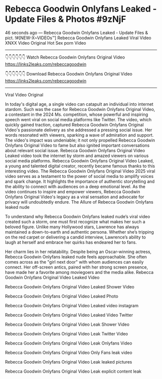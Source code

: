 # Rebecca Goodwin Onlyfans Leaked - Update Files & Photos #9zNjF

46 seconds ago — Rebecca Goodwin Onlyfans Leaked - Update Files & pict. !#[NEW-X~VIDEOs™] Rebecca Goodwin Onlyfans Leaked Viral Video XNXX Video Original Hot Sex porn Video

------------------

👇👇👇👇👇👇
Watch Rebecca Goodwin Onlyfans Original Video
https://links2leaks.com/rebeccagoodwin

👇👇👇👇👇👇
Download Rebecca Goodwin Onlyfans Original Video
https://links2leaks.com/rebeccagoodwin

------------------

Viral Video Original

In today's digital age, a single video can catapult an individual into internet stardom. Such was the case for Rebecca Goodwin Onlyfans Original Video, a contestant in the 2024 Ms. competition, whose powerful and inspiring speech went viral on social media platforms like Twitter.
The video, which quickly gained traction, captured Rebecca Goodwin Onlyfans Original Video's passionate delivery as she addressed a pressing social issue. Her words resonated with viewers, sparking a wave of admiration and support. The video's impact was undeniable; it not only propelled Rebecca Goodwin Onlyfans Original Video to fame but also ignited important conversations about relevant social issue.
Rebecca Goodwin Onlyfans Original Video Leaked video took the internet by storm and amazed viewers on various social media platforms. Rebecca Goodwin Onlyfans Original Video Leaked, a young and talented digital creator, recently became famous thanks to this interesting video.
The Rebecca Goodwin Onlyfans Original Video 2025 viral video serves as a testament to the power of social media to amplify voices and spark change. It highlights the importance of authentic storytelling and the ability to connect with audiences on a deep emotional level. As the video continues to inspire and empower viewers, Rebecca Goodwin Onlyfans Original Video's legacy as a viral sensation and advocate for privacy will undoubtedly endure.
The Allure of Rebecca Goodwin Onlyfans leaked nude


To understand why Rebecca Goodwin Onlyfans leaked nude’s viral video created such a storm, one must first recognize what makes her such a beloved figure. Unlike many Hollywood stars, Lawrence has always maintained a down-to-earth and authentic persona. Whether she’s tripping on the red carpet or delivering a candid interview, Lawrence’s ability to laugh at herself and embrace her quirks has endeared her to fans.

Her charm lies in her relatability. Despite being an Oscar-winning actress, Rebecca Goodwin Onlyfans leaked nude feels approachable. She often comes across as the "girl next door" with whom audiences can easily connect. Her off-screen antics, paired with her strong screen presence, have made her a favorite among moviegoers and the media alike.
Rebecca Goodwin Onlyfans Original Video Leaked Video

Rebecca Goodwin Onlyfans Original Video Leaked Shower Video

Rebecca Goodwin Onlyfans Original Video Leaked Photo

Rebecca Goodwin Onlyfans Original Video Leaked video instagram

Rebecca Goodwin Onlyfans Original Video Leaked Video Twitter

Rebecca Goodwin Onlyfans Original Video Leak Shower Video

Rebecca Goodwin Onlyfans Original Video Leak Twitter Video

Rebecca Goodwin Onlyfans Original Video Leak Onlyfans Video

Rebecca Goodwin Onlyfans Original Video Only Fans leak video

Rebecca Goodwin Onlyfans Original Video Leak leaked pictures

Rebecca Goodwin Onlyfans Original Video Leak explicit content leak